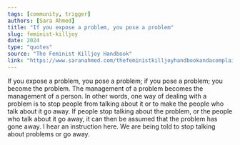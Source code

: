 ```yaml
---
tags: [community, trigger]
authors: [Sara Ahmed]
title: "If you expose a problem, you pose a problem"
slug: feminist-killjoy
date: 2024
type: "quotes"
source: "The Feminist Killjoy Handbook"
link: "https://www.saranahmed.com/thefeministkilljoyhandbookandacomplainershandbook"
---
```


If you expose a problem, you pose a problem; if you pose a problem; you become the problem. The management of a problem becomes the management of a person. In other words, one way of dealing with a problem is to stop people from talking about it or to make the people who talk about it go away. If people stop talking about the problem, or the people who talk about it go away, it can then be assumed that the problem has gone away. I hear an instruction here. We are being told to stop talking about problems or go away.